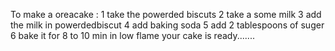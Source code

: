 To make a oreacake :
1 take the powerded biscuts
2 take a some milk 
3 add the milk in powerdedbiscut
4 add baking soda 
5 add 2 tablespoons of suger
6 bake it for 8 to 10 min in low flame
your cake is ready.......
